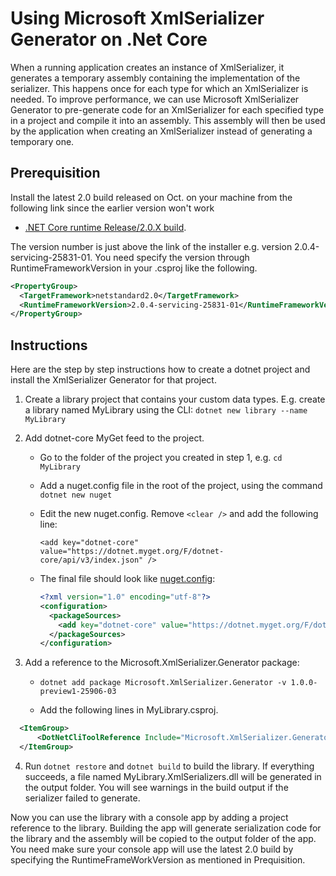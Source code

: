 # Using Microsoft XmlSerializer Generator on .Net Core

When a running application creates an instance of XmlSerializer, it generates a temporary assembly containing the implementation of the serializer. This happens once for each type for which an XmlSerializer is needed. To improve performance, we can use Microsoft XmlSerializer Generator to pre-generate code for an XmlSerializer for each specified type in a project and compile it into an assembly. This assembly will then be used by the application when creating an XmlSerializer instead of generating a temporary one.

## Prerequisition

Install the latest 2.0 build released on Oct. on your machine from the following link since the earlier version won't work 
* [.NET Core runtime Release/2.0.X build](https://github.com/dotnet/core-setup#daily-builds). 

The version number is just above the link of the installer e.g. version 2.0.4-servicing-25831-01. You need specify the version through RuntimeFrameworkVersion in your .csproj like the following.

  ```xml
  <PropertyGroup>
    <TargetFramework>netstandard2.0</TargetFramework>
    <RuntimeFrameworkVersion>2.0.4-servicing-25831-01</RuntimeFrameworkVersion>
  </PropertyGroup>
 ```

## Instructions

Here are the step by step instructions how to create a dotnet project and install the XmlSerializer Generator for that project.

1. Create a library project that contains your custom data types. E.g. create a library named MyLibrary using the CLI: `dotnet new library --name MyLibrary`

2. Add dotnet-core MyGet feed to the project.
    * Go to the folder of the project you created in step 1, e.g. `cd MyLibrary`
    * Add a nuget.config file in the root of the project, using the command `dotnet new nuget`
    * Edit the new nuget.config. Remove `<clear />` and add the following line:

      `<add key="dotnet-core" value="https://dotnet.myget.org/F/dotnet-core/api/v3/index.json" />`

    - The final file should look like [nuget.config](nuget.config):
    
      ```xml
      <?xml version="1.0" encoding="utf-8"?>
      <configuration>
        <packageSources>
          <add key="dotnet-core" value="https://dotnet.myget.org/F/dotnet-core/api/v3/index.json" />
        </packageSources>
      </configuration>
      ```

3. Add a reference to the Microsoft.XmlSerializer.Generator package:

    * `dotnet add package Microsoft.XmlSerializer.Generator -v 1.0.0-preview1-25906-03`

    * Add the following lines in MyLibrary.csproj.

  ```xml
    <ItemGroup>
        <DotNetCliToolReference Include="Microsoft.XmlSerializer.Generator" Version="1.0.0-preview1-25906-03" />
    </ItemGroup>
  ```

4. Run `dotnet restore` and  `dotnet build` to build the library. If everything succeeds, a file named MyLibrary.XmlSerializers.dll will be generated in the output folder. You will see warnings in the build output if the serializer failed to generate.

Now you can use the library with a console app by adding a project reference to the library. Building the app will generate serialization code for the library and the assembly will be copied to the output folder of the app. You need make sure your console app will use the latest 2.0 build by specifying the RuntimeFrameWorkVersion as mentioned in Prequisition.
